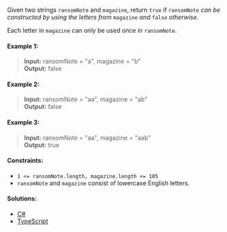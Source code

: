 Given two strings `ransomNote` and `magazine`, return `true` if `ransomNote` _can be constructed by using the letters from_ `magazine` _and_ `false` _otherwise_.

Each letter in `magazine` can only be used once in `ransomNote`.

 

#### Example 1:

> **Input:** ransomNote = "a", magazine = "b"  
> **Output:** false

#### Example 2:

> **Input:** ransomNote = "aa", magazine = "ab"  
> **Output:** false

#### Example 3:

> **Input:** ransomNote = "aa", magazine = "aab"  
> **Output:** true
 

#### Constraints:

- `1 <= ransomNote.length, magazine.length <= 105`
- `ransomNote` and `magazine` consist of lowercase English letters.
 
 #### Solutions:

- [C#](/hashmap/ransome-note/ransome-note.cs)
- [TypeScript](/hashmap/ransome-note/ransome-note.ts)